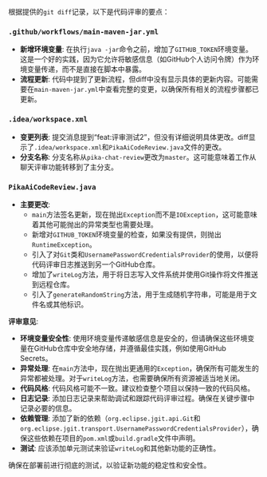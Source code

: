 根据提供的`git diff`记录，以下是代码评审的要点：

### `.github/workflows/main-maven-jar.yml`
- **新增环境变量**: 在执行`java -jar`命令之前，增加了`GITHUB_TOKEN`环境变量。这是一个好的实践，因为它允许将敏感信息（如GitHub个人访问令牌）作为环境变量传递，而不是直接在脚本中暴露。
- **流程更新**: 代码中提到了更新流程，但diff中没有显示具体的更新内容。可能需要在`main-maven-jar.yml`中查看完整的变更，以确保所有相关的流程步骤都已更新。

### `.idea/workspace.xml`
- **变更列表**: 提交消息提到“feat:评审测试2”，但没有详细说明具体更改。diff显示了`.idea/workspace.xml`和`PikaAiCodeReview.java`文件的更改。
- **分支名称**: 分支名称从`pika-chat-review`更改为`master`。这可能意味着工作从聊天评审功能转移到了主分支。

### `PikaAiCodeReview.java`
- **主要更改**:
  - `main`方法签名更新，现在抛出`Exception`而不是`IOException`，这可能意味着其他可能抛出的异常类型也需要处理。
  - 新增对`GITHUB_TOKEN`环境变量的检查，如果没有提供，则抛出`RuntimeException`。
  - 引入了对`Git`类和`UsernamePasswordCredentialsProvider`的使用，以便将代码评审日志推送到另一个GitHub仓库。
  - 增加了`writeLog`方法，用于将日志写入文件系统并使用Git操作将文件推送到远程仓库。
  - 引入了`generateRandomString`方法，用于生成随机字符串，可能是用于文件名或其他标识。

**评审意见**:
- **环境变量安全性**: 使用环境变量传递敏感信息是安全的，但请确保这些环境变量在GitHub仓库中安全地存储，并遵循最佳实践，例如使用GitHub Secrets。
- **异常处理**: 在`main`方法中，现在抛出更通用的`Exception`，确保所有可能发生的异常都被处理。对于`writeLog`方法，也需要确保所有资源被适当地关闭。
- **代码风格**: 代码风格可能不一致。建议检查整个项目以保持一致的代码风格。
- **日志记录**: 添加日志记录来帮助调试和跟踪代码评审过程。确保在关键步骤中记录必要的信息。
- **依赖管理**: 添加了新的依赖（`org.eclipse.jgit.api.Git`和`org.eclipse.jgit.transport.UsernamePasswordCredentialsProvider`），确保这些依赖在项目的`pom.xml`或`build.gradle`文件中声明。
- **测试**: 应该添加单元测试来验证`writeLog`和其他新功能的正确性。

确保在部署前进行彻底的测试，以验证新功能的稳定性和安全性。